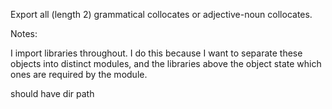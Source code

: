 Export all (length 2) grammatical collocates or adjective-noun collocates. 

Notes:

I import libraries throughout. I do this because I want to separate these objects into distinct modules, and the libraries above the object state which ones are required by the module.


should have dir path 
